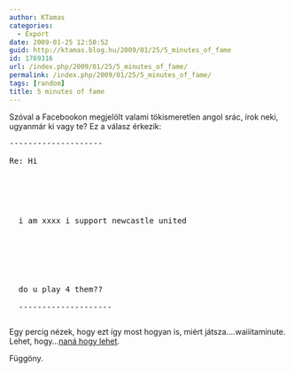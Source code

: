```yaml
---
author: KTamas
categories:
  - Export
date: 2009-01-25 12:50:52
guid: http://ktamas.blog.hu/2009/01/25/5_minutes_of_fame
id: 1769316
url: /index.php/2009/01/25/5_minutes_of_fame/
permalink: /index.php/2009/01/25/5_minutes_of_fame/
tags: [random]
title: 5 minutes of fame
---
```


Szóval a Facebookon megjelölt valami tökismeretlen angol srác, írok neki, ugyanmár ki vagy te? Ez a válasz érkezik:

<pre>--------------------<br />
Re: Hi<br />
</p>

<p>
  i am xxxx i support newcastle united<br />
  
</p>

<p>
  do u play 4 them??<br />
  --------------------</pre>
  
  
  <p>
    Egy percig nézek, hogy ezt így most hogyan is, miért játsza&#8230;.waiiitaminute. Lehet, hogy&#8230;<a href="http://hu.wikipedia.org/wiki/Kádár_Tamás" target="_blank">naná hogy lehet</a>.
    
  </p>
  
  
  <p>
    Függöny.
  </p>
